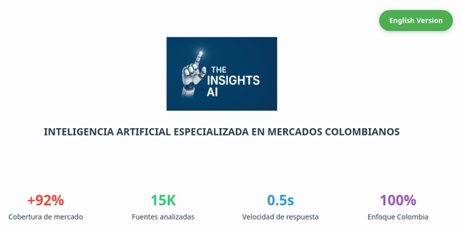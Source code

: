 <a id="language-switcher" class="btn-language">English Version</a>

<div id="content-es">

<style>
/* Estilos generales */
:root {
  --primary: #2c3e50;
  --secondary: #4CAF50;
  --accent: #e74c3c;
  --light-bg: #f8f9fa;
  --dark-text: #2c3e50;
}

body {
  font-family: 'Segoe UI', Tahoma, Geneva, Verdana, sans-serif;
  line-height: 1.6;
  color: var(--dark-text);
  max-width: 1200px;
  margin: 0 auto;
  padding: 20px;
  animation: fadeIn 1s ease-out;
}

@keyframes fadeIn {
  from { opacity: 0; transform: translateY(20px); }
  to { opacity: 1; transform: translateY(0); }
}

/* Botón de idioma */
.btn-language {
  position: fixed;
  top: 20px;
  right: 20px;
  background: var(--secondary);
  color: white;
  padding: 10px 20px;
  border-radius: 25px;
  font-weight: bold;
  z-index: 1000;
  border: none;
  cursor: pointer;
  box-shadow: 0 2px 10px rgba(0,0,0,0.2);
  transition: all 0.3s ease;
}

.btn-language:hover {
  transform: scale(1.05);
}

/* [Todos tus otros estilos originales...] */
</style>

<!-- HERO SECTION -->
<div class="hero" style="text-align: center; padding: 40px 0;">
    <img src="assets/img/logo.png" width="220" alt="SAMI.AI COLOMBIA">
    <p style="font-size: 1.4em; font-weight: 300;">
        <strong>INTELIGENCIA ARTIFICIAL ESPECIALIZADA EN MERCADOS COLOMBIANOS</strong>
    </p>
</div>

<!-- STATS BANNER -->
<div style="display: grid; grid-template-columns: repeat(4, 1fr); gap: 15px; margin: 40px 0;">
    <div style="text-align: center;">
        <div style="font-size: 2em; font-weight: bold; color: var(--accent);">+92%</div>
        <div>Cobertura de mercado</div>
    </div>
    <div style="text-align: center;">
        <div style="font-size: 2em; font-weight: bold; color: #2ecc71;">15K</div>
        <div>Fuentes analizadas</div>
    </div>
    <div style="text-align: center;">
        <div style="font-size: 2em; font-weight: bold; color: #3498db;">0.5s</div>
        <div>Velocidad de respuesta</div>
    </div>
    <div style="text-align: center;">
        <div style="font-size: 2em; font-weight: bold; color: #9b59b6;">100%</div>
        <div>Enfoque Colombia</div>
    </div>
</div>

<!-- [Todas tus otras secciones en español...] -->

</div>

<div id="content-en" style="display:none;">

<!-- HERO SECTION (English) -->
<div class="hero" style="text-align: center; padding: 40px 0;">
    <img src="assets/img/logo.png" width="220" alt="SAMI.AI COLOMBIA">
    <p style="font-size: 1.4em; font-weight: 300;">
        <strong>AI SPECIALIZED IN COLOMBIAN MARKET ANALYSIS</strong>
    </p>
</div>

<!-- STATS BANNER (English) -->
<div style="display: grid; grid-template-columns: repeat(4, 1fr); gap: 15px; margin: 40px 0;">
    <div style="text-align: center;">
        <div style="font-size: 2em; font-weight: bold; color: var(--accent);">+92%</div>
        <div>Market coverage</div>
    </div>
    <div style="text-align: center;">
        <div style="font-size: 2em; font-weight: bold; color: #2ecc71;">15K</div>
        <div>Data sources analyzed</div>
    </div>
    <div style="text-align: center;">
        <div style="font-size: 2em; font-weight: bold; color: #3498db;">0.5s</div>
        <div>Response speed</div>
    </div>
    <div style="text-align: center;">
        <div style="font-size: 2em; font-weight: bold; color: #9b59b6;">100%</div>
        <div>Colombia-focused</div>
    </div>
</div>

<!-- [Todas tus otras secciones en inglés...] -->

</div>

<script>
// Language Switcher
document.getElementById('language-switcher').addEventListener('click', function() {
    const esContent = document.getElementById('content-es');
    const enContent = document.getElementById('content-en');
    const btn = this;
    
    if (esContent.style.display === 'none') {
        esContent.style.display = 'block';
        enContent.style.display = 'none';
        btn.textContent = 'English Version';
        btn.style.background = '#4CAF50';
    } else {
        esContent.style.display = 'none';
        enContent.style.display = 'block';
        btn.textContent = 'Versión en Español';
        btn.style.background = '#e74c3c';
    }
});

// Countdown Timer
function updateCountdown() {
    const now = new Date();
    const end = new Date();
    end.setHours(23, 59, 59, 999);
    
    const diff = end - now;
    const hours = Math.floor(diff / (1000 * 60 * 60));
    const minutes = Math.floor((diff % (1000 * 60 * 60)) / (1000 * 60));
    
    const countdownEl = document.getElementById('countdown');
    if (countdownEl) {
        countdownEl.innerHTML = `${hours.toString().padStart(2, '0')}:${minutes.toString().padStart(2, '0')}`;
    }
}
setInterval(updateCountdown, 60000);
updateCountdown();
</script>
